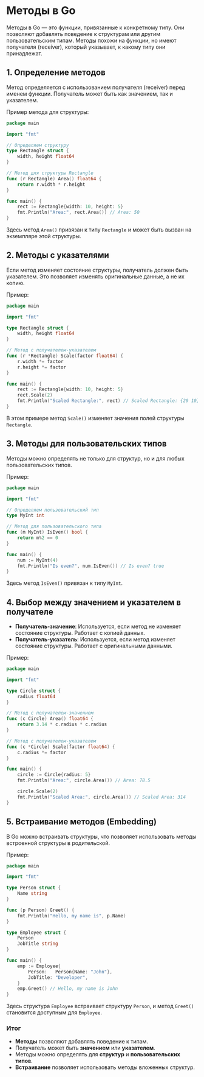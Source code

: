 # Методы в Go

Методы в Go — это функции, привязанные к конкретному типу. Они позволяют добавлять поведение к структурам или другим пользовательским типам. Методы похожи на функции, но имеют получателя (receiver), который указывает, к какому типу они принадлежат.

## 1. Определение методов

Метод определяется с использованием получателя (receiver) перед именем функции. Получатель может быть как значением, так и указателем.

Пример метода для структуры:
```go
package main

import "fmt"

// Определяем структуру
type Rectangle struct {
    width, height float64
}

// Метод для структуры Rectangle
func (r Rectangle) Area() float64 {
    return r.width * r.height
}

func main() {
    rect := Rectangle{width: 10, height: 5}
    fmt.Println("Area:", rect.Area()) // Area: 50
}
```

Здесь метод `Area()` привязан к типу `Rectangle` и может быть вызван на экземпляре этой структуры.

## 2. Методы с указателями

Если метод изменяет состояние структуры, получатель должен быть указателем. Это позволяет изменять оригинальные данные, а не их копию.

Пример:
```go
package main

import "fmt"

type Rectangle struct {
    width, height float64
}

// Метод с получателем-указателем
func (r *Rectangle) Scale(factor float64) {
    r.width *= factor
    r.height *= factor
}

func main() {
    rect := Rectangle{width: 10, height: 5}
    rect.Scale(2)
    fmt.Println("Scaled Rectangle:", rect) // Scaled Rectangle: {20 10}
}
```

В этом примере метод `Scale()` изменяет значения полей структуры `Rectangle`.

## 3. Методы для пользовательских типов

Методы можно определять не только для структур, но и для любых пользовательских типов.

Пример:
```go
package main

import "fmt"

// Определяем пользовательский тип
type MyInt int

// Метод для пользовательского типа
func (m MyInt) IsEven() bool {
    return m%2 == 0
}

func main() {
    num := MyInt(4)
    fmt.Println("Is even?", num.IsEven()) // Is even? true
}
```

Здесь метод `IsEven()` привязан к типу `MyInt`.

## 4. Выбор между значением и указателем в получателе

- **Получатель-значение**: Используется, если метод не изменяет состояние структуры. Работает с копией данных.
- **Получатель-указатель**: Используется, если метод изменяет состояние структуры. Работает с оригинальными данными.

Пример:
```go
package main

import "fmt"

type Circle struct {
    radius float64
}

// Метод с получателем-значением
func (c Circle) Area() float64 {
    return 3.14 * c.radius * c.radius
}

// Метод с получателем-указателем
func (c *Circle) Scale(factor float64) {
    c.radius *= factor
}

func main() {
    circle := Circle{radius: 5}
    fmt.Println("Area:", circle.Area()) // Area: 78.5

    circle.Scale(2)
    fmt.Println("Scaled Area:", circle.Area()) // Scaled Area: 314
}
```

## 5. Встраивание методов (Embedding)

В Go можно встраивать структуры, что позволяет использовать методы встроенной структуры в родительской.

Пример:
```go
package main

import "fmt"

type Person struct {
    Name string
}

func (p Person) Greet() {
    fmt.Println("Hello, my name is", p.Name)
}

type Employee struct {
    Person
    JobTitle string
}

func main() {
    emp := Employee{
        Person:   Person{Name: "John"},
        JobTitle: "Developer",
    }
    emp.Greet() // Hello, my name is John
}
```

Здесь структура `Employee` встраивает структуру `Person`, и метод `Greet()` становится доступным для `Employee`.

### Итог
- **Методы** позволяют добавлять поведение к типам.
- Получатель может быть **значением** или **указателем**.
- Методы можно определять для **структур** и **пользовательских типов**.
- **Встраивание** позволяет использовать методы вложенных структур.